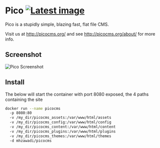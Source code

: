Pico [![Latest image](https://github.com/mhzawadi/docker-picocms/actions/workflows/image-latest.yml/badge.svg)](https://github.com/mhzawadi/docker-picocms/actions/workflows/image-latest.yml)
====

Pico is a stupidly simple, blazing fast, flat file CMS.

Visit us at http://picocms.org/ and see http://picocms.org/about/ for more info.

Screenshot
----------

![Pico Screenshot](https://picocms.github.io/screenshots/pico-21.png)

## Install

The below will start the container with port 8080 exposed,
the 4 paths containing the site

```bash
docker run --name picocms
  -p 8080:80
  -v /my_dir/picocms_assets:/var/www/html/assets
  -v /my_dir/picocms_config:/var/www/html/config
  -v /my_dir/picocms_content:/var/www/html/content
  -v /my_dir/picocms_plugins:/var/www/html/plugins
  -v /my_dir/picocms_themes:/var/www/html/themes
  -d mhzawadi/picocms
```
